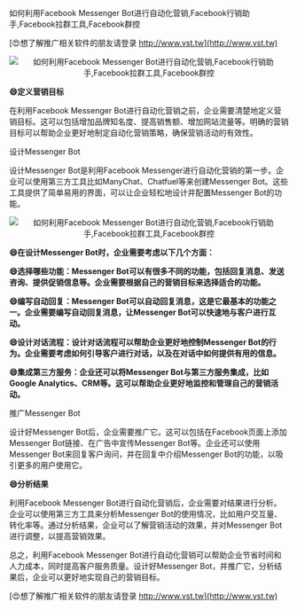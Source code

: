 如何利用Facebook Messenger Bot进行自动化营销,Facebook行销助手,Facebook拉群工具,Facebook群控

[😍想了解推广相关软件的朋友请登录 http://www.vst.tw](http://www.vst.tw)

 <center><img src="https://vst.tw/MP4/tuiguang/png/1.png" alt="如何利用Facebook Messenger Bot进行自动化营销,Facebook行销助手,Facebook拉群工具,Facebook群控"></center>

**😄定义营销目标**

在利用Facebook Messenger Bot进行自动化营销之前，企业需要清楚地定义营销目标。这可以包括增加品牌知名度、提高销售额、增加网站流量等。明确的营销目标可以帮助企业更好地制定自动化营销策略，确保营销活动的有效性。

设计Messenger Bot

设计Messenger Bot是利用Facebook Messenger进行自动化营销的第一步。企业可以使用第三方工具比如ManyChat、Chatfuel等来创建Messenger Bot。这些工具提供了简单易用的界面，可以让企业轻松地设计并配置Messenger Bot的功能。

 <center><img src="https://vst.tw/MP4/tuiguang/png/3.png" alt="如何利用Facebook Messenger Bot进行自动化营销,Facebook行销助手,Facebook拉群工具,Facebook群控"></center>

**😄在设计Messenger Bot时，企业需要考虑以下几个方面：**

**😄选择哪些功能：Messenger Bot可以有很多不同的功能，包括回复消息、发送咨询、提供促销信息等。企业需要根据自己的营销目标来选择适合的功能。**

**😄编写自动回复：Messenger Bot可以自动回复消息，这是它最基本的功能之一。企业需要编写自动回复消息，让Messenger Bot可以快速地与客户进行互动。**

**😄设计对话流程：设计对话流程可以帮助企业更好地控制Messenger Bot的行为。企业需要考虑如何引导客户进行对话，以及在对话中如何提供有用的信息。**

**😄集成第三方服务：企业还可以将Messenger Bot与第三方服务集成，比如Google Analytics、CRM等。这可以帮助企业更好地监控和管理自己的营销活动。**

推广Messenger Bot

设计好Messenger Bot后，企业需要推广它。这可以包括在Facebook页面上添加Messenger Bot链接、在广告中宣传Messenger Bot等。企业还可以使用Messenger Bot来回复客户询问，并在回复中介绍Messenger Bot的功能，以吸引更多的用户使用它。

**😄分析结果**

利用Facebook Messenger Bot进行自动化营销后，企业需要对结果进行分析。企业可以使用第三方工具来分析Messenger Bot的使用情况，比如用户交互量、转化率等。通过分析结果，企业可以了解营销活动的效果，并对Messenger Bot进行调整，以提高营销效果。

总之，利用Facebook Messenger Bot进行自动化营销可以帮助企业节省时间和人力成本，同时提高客户服务质量。设计好Messenger Bot，并推广它，分析结果后，企业可以更好地实现自己的营销目标。

[😍想了解推广相关软件的朋友请登录 http://www.vst.tw](http://www.vst.tw)



